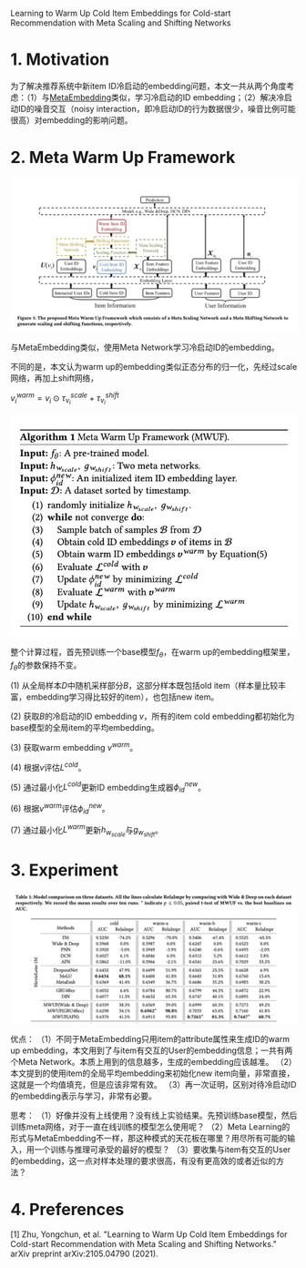 Learning to Warm Up Cold Item Embeddings for Cold-start Recommendation with Meta Scaling and Shifting Networks


# 1. Motivation

为了解决推荐系统中新item ID冷启动的embedding问题，本文一共从两个角度考虑：（1）与[MetaEmbedding](https://www.jianshu.com/p/2389165c678d)类似，学习冷启动的ID embedding；（2）解决冷启动ID的噪音交互（noisy interaction，即冷启动ID的行为数据很少，噪音比例可能很高）对embedding的影响问题。

# 2. Meta Warm Up Framework

<img src='images/mwuf_overview.jpg'>

与MetaEmbedding类似，使用Meta Network学习冷启动ID的embedding。

不同的是，本文认为warm up的embedding类似正态分布的归一化，先经过scale网络，再加上shift网络，

$v_i^{warm} = v_i \odot \tau_{v_i}^{scale} + \tau_{v_i}^{shift}$

<img src='images/mwuf_algorithm.jpg'>

整个计算过程，首先预训练一个base模型$f_\theta$，在warm up的embedding框架里，$f_\theta$的参数保持不变。

(1) 从全局样本$D$中随机采样部分$B$，这部分样本既包括old item（样本量比较丰富，embedding学习得比较好的item），也包括new item。

(2) 获取$B$的冷启动的ID embedding $v$，所有的item cold embedding都初始化为base模型的全局item的平均embedding。

 (3) 获取warm embedding $v^{warm}$。

 (4) 根据$v$评估$L^{cold}$。

 (5) 通过最小化$L^{cold}$更新ID embedding生成器$\phi_{id}^{new}$。

 (6) 根据$v^{warm}$评估$\phi_{id}^{new}$。

 (7) 通过最小化$L^{warm}$更新$h_{w_{scale}}$与$g_{w_{shift}}$。


# 3. Experiment

<img src='images/mwuf_result.jpg'>

优点：
（1）不同于MetaEmbedding只用item的attribute属性来生成ID的warm up embedding，本文用到了与item有交互的User的embedding信息；一共有两个Meta Network。本质上用到的信息越多，生成的embedding应该越准。
（2）本文提到的使用item的全局平均embedding来初始化new item向量，非常直接，这就是一个均值填充，但是应该非常有效。
（3）再一次证明，区别对待冷启动ID的embedding表示与学习，非常有必要。

思考：
（1）好像并没有上线使用？没有线上实验结果。先预训练base模型，然后训练meta网络，对于一直在线训练的模型怎么使用呢？
（2）Meta Learning的形式与MetaEmbedding不一样，那这种模式的天花板在哪里？用尽所有可能的输入，用一个训练与推理可承受的最好的模型？
（3）要收集与item有交互的User的embedding，这一点对样本处理的要求很高，有没有更高效的或者近似的方法？

# 4. Preferences
[1] Zhu, Yongchun, et al. "Learning to Warm Up Cold Item Embeddings for Cold-start Recommendation with Meta Scaling and Shifting Networks." arXiv preprint arXiv:2105.04790 (2021).
